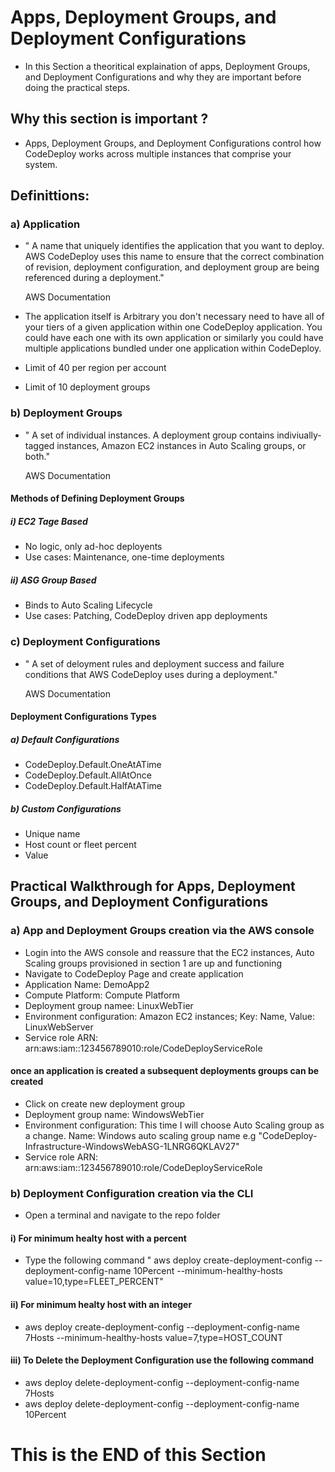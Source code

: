 # Apps, Deployment Groups, and Deployment Configurations

 - In this Section a theoritical explaination of apps, Deployment Groups, and Deployment Configurations and why they are important before doing the practical steps.
 
 ## Why this section is important ?
 
  - Apps, Deployment Groups, and Deployment Configurations control how CodeDeploy works across multiple instances that comprise your system.
  
  ## Definittions:
  
  ### a) Application
  
 - " A name that uniquely identifies the application that you want to deploy. AWS CodeDeploy uses this name to ensure that the correct combination of revision, deployment configuration, and deployment group are being referenced during a deployment."
  
      AWS Documentation 
      
 - The application itself is Arbitrary you don't necessary need to have all of your tiers of a given application within one CodeDeploy application. You could have each one with its own application or similarly you could have multiple applications bundled under one application within CodeDeploy. 
 - Limit of 40 per region per account
 - Limit of 10 deployment groups
 
 ### b) Deployment Groups
 
 - " A set of individual instances. A deployment group contains indiviually-tagged instances, Amazon EC2 instances in Auto Scaling groups, or both."
      
      AWS Documentation
 
 #### Methods of Defining Deployment Groups 
 
 ##### i) EC2 Tage Based
 
 - No logic, only ad-hoc deployents
 - Use cases: Maintenance, one-time deployments
 
 ##### ii) ASG Group Based
 
 - Binds to Auto Scaling Lifecycle
 - Use cases: Patching, CodeDeploy driven app deployments
 
 ### c) Deployment Configurations
 
 - " A set of deloyment rules and deployment success and failure conditions that AWS CodeDeploy uses during a deployment." 
     
     AWS Documentation
     
#### Deployment Configurations Types     

##### a) Default Configurations 

- CodeDeploy.Default.OneAtATime
- CodeDeploy.Default.AllAtOnce
- CodeDeploy.Default.HalfAtATime

##### b) Custom Configurations

- Unique name
- Host count or fleet percent
- Value

## Practical Walkthrough for Apps, Deployment Groups, and Deployment Configurations

### a) App and Deployment Groups creation via the AWS console

- Login into the AWS console and reassure  that the EC2 instances, Auto Scaling groups provisioned in section 1 are up and functioning
- Navigate to CodeDeploy Page and create application
- Application Name: DemoApp2
- Compute Platform: Compute Platform
- Deployment group namee: LinuxWebTier
- Environment configuration: Amazon EC2 instances; Key: Name, Value: LinuxWebServer
- Service role ARN: arn:aws:iam::123456789010:role/CodeDeployServiceRole

#### once an application is created a subsequent deployments groups can be created
- Click on create new deployment group
- Deployment group name: WindowsWebTier
- Environment configuration: This time I will choose Auto Scaling group as a change. Name: Windows auto scaling group name e.g "CodeDeploy-Infrastructure-WindowsWebASG-1LNRG6QKLAV27"
- Service role ARN: arn:aws:iam::123456789010:role/CodeDeployServiceRole

### b) Deployment Configuration creation via the CLI

 - Open a terminal and navigate to the repo folder
 
 #### i) For minimum healty host with a percent 
 
 - Type the following command " aws deploy create-deployment-config --deployment-config-name 10Percent --minimum-healthy-hosts value=10,type=FLEET_PERCENT" 
 
 #### ii) For minimum healty host with an integer
 
- aws deploy create-deployment-config --deployment-config-name 7Hosts --minimum-healthy-hosts value=7,type=HOST_COUNT

#### iii) To Delete the Deployment Configuration use the following command

- aws deploy delete-deployment-config --deployment-config-name 7Hosts
- aws deploy delete-deployment-config --deployment-config-name 10Percent


# This is the END of this Section
















